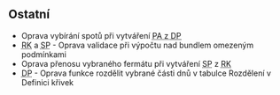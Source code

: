 ﻿---
categories: [fenix]
layout: fenix
---
 
## Ostatní
<ul>
<li>Oprava vybírání spotů při vytváření <abbr title="Postanalýza">PA z <abbr title="Detailní plán">DP</abbr></li>
<li><abbr title="Reachové křivky">RK</abbr> a <abbr title="Strategický plán">SP</abbr> - Oprava validace při výpočtu nad bundlem omezeným podmínkami</li>
<li>Oprava přenosu vybraného fermátu při vytváření <abbr title="Strategický plán">SP</abbr> z <abbr title="Reachové křivky">RK</abbr></li>
<li><abbr title="Detailní plán">DP</abbr> - Oprava funkce rozdělit vybrané části dnů v tabulce Rozdělení v Definici křivek</li>
</ul>

